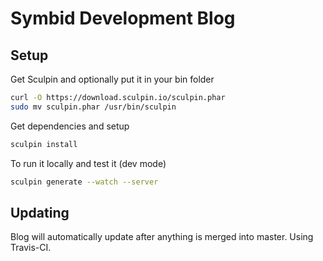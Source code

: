 # Symbid Development Blog

## Setup

Get Sculpin and optionally put it in your bin folder

```sh
curl -O https://download.sculpin.io/sculpin.phar
sudo mv sculpin.phar /usr/bin/sculpin
```

Get dependencies and setup

```sh
sculpin install
```

To run it locally and test it (dev mode)

```sh
sculpin generate --watch --server
```

## Updating

Blog will automatically update after anything is merged into master.
Using Travis-CI.